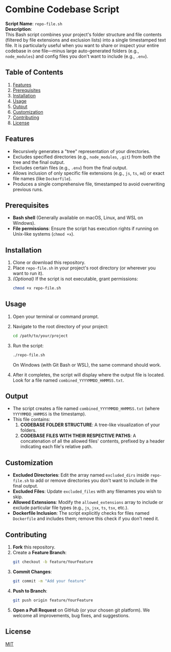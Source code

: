 # Combine Codebase Script

**Script Name**: `repo-file.sh`  
**Description**:  
This Bash script combines your project's folder structure and file contents (filtered by file extensions and exclusion lists) into a single timestamped text file. It is particularly useful when you want to share or inspect your entire codebase in one file—minus large auto-generated folders (e.g., `node_modules`) and config files you don't want to include (e.g., `.env`).

## Table of Contents
1. [Features](#features)  
2. [Prerequisites](#prerequisites)  
3. [Installation](#installation)  
4. [Usage](#usage)  
5. [Output](#output)  
6. [Customization](#customization)  
7. [Contributing](#contributing)  
8. [License](#license)  

## Features
- Recursively generates a "tree" representation of your directories.
- Excludes specified directories (e.g., `node_modules`, `.git`) from both the tree and the final output.
- Excludes certain files (e.g., `.env`) from the final output.
- Allows inclusion of only specific file extensions (e.g., `js`, `ts`, `md`) or exact file names (like `Dockerfile`).
- Produces a single comprehensive file, timestamped to avoid overwriting previous runs.

## Prerequisites
- **Bash shell** (Generally available on macOS, Linux, and WSL on Windows).
- **File permissions**: Ensure the script has execution rights if running on Unix-like systems (`chmod +x`).

## Installation
1. Clone or download this repository.
2. Place `repo-file.sh` in your project's root directory (or wherever you want to run it).
3. *(Optional)* If the script is not executable, grant permissions:
   ```bash
   chmod +x repo-file.sh
   ```

## Usage
1. Open your terminal or command prompt.
2. Navigate to the root directory of your project:
   ```bash
   cd /path/to/your/project
   ```
3. Run the script:
   ```bash
   ./repo-file.sh
   ```
   On Windows (with Git Bash or WSL), the same command should work.

4. After it completes, the script will display where the output file is located.  
   Look for a file named `combined_YYYYMMDD_HHMMSS.txt`.

## Output
- The script creates a file named `combined_YYYYMMDD_HHMMSS.txt` (where `YYYYMMDD_HHMMSS` is the timestamp).
- This file contains:
  1. **CODEBASE FOLDER STRUCTURE**: A tree-like visualization of your folders.
  2. **CODEBASE FILES WITH THEIR RESPECTIVE PATHS**: A concatenation of all the allowed files' contents, prefixed by a header indicating each file's relative path.

## Customization
- **Excluded Directories**: Edit the array named `excluded_dirs` inside `repo-file.sh` to add or remove directories you don't want to include in the final output.
- **Excluded Files**: Update `excluded_files` with any filenames you wish to skip.
- **Allowed Extensions**: Modify the `allowed_extensions` array to include or exclude particular file types (e.g., `js`, `jsx`, `ts`, `tsx`, etc.).
- **Dockerfile Inclusion**: The script explicitly checks for files named `Dockerfile` and includes them; remove this check if you don't need it.

## Contributing
1. **Fork** this repository.
2. Create a **Feature Branch**:  
   ```bash
   git checkout -b feature/YourFeature
   ```
3. **Commit Changes**:  
   ```bash
   git commit -m "Add your feature"
   ```
4. **Push to Branch**:  
   ```bash
   git push origin feature/YourFeature
   ```
5. **Open a Pull Request** on GitHub (or your chosen git platform). We welcome all improvements, bug fixes, and suggestions.

## License
[MIT](LICENSE)